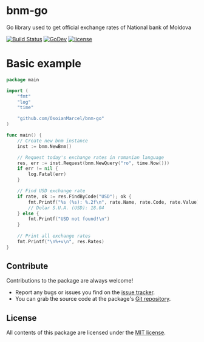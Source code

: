 # bnm-go
Go library used to get official exchange rates of National bank of Moldova

[![Build Status](https://app.travis-ci.com/OsoianMarcel/bnm-go.svg?branch=master)](https://app.travis-ci.com/OsoianMarcel/bnm-go)
[![GoDev](https://img.shields.io/badge/go.dev-reference-007d9c?logo=go&logoColor=white&style=flat-square)](https://pkg.go.dev/github.com/OsoianMarcel/bnm-go)
[![license](https://img.shields.io/github/license/mashape/apistatus.svg)](https://github.com/OsoianMarcel/bnm-go/blob/master/LICENSE)

# Basic example
```go
package main

import (
	"fmt"
	"log"
	"time"

	"github.com/OsoianMarcel/bnm-go"
)

func main() {
	// Create new bnm instance
	inst := bnm.NewBnm()

	// Request today's exchange rates in romanian language
	res, err := inst.Request(bnm.NewQuery("ro", time.Now()))
	if err != nil {
		log.Fatal(err)
	}

	// Find USD exchange rate
	if rate, ok := res.FindByCode("USD"); ok {
		fmt.Printf("%s (%s): %.2f\n", rate.Name, rate.Code, rate.Value)
        // Dolar S.U.A. (USD): 18.04
	} else {
		fmt.Printf("USD not found!\n")
	}
	
	// Print all exchange rates
	fmt.Printf("\n%+v\n", res.Rates)
}
```

## Contribute

Contributions to the package are always welcome!

* Report any bugs or issues you find on the [issue tracker].
* You can grab the source code at the package's [Git repository].

## License

All contents of this package are licensed under the [MIT license].

[issue tracker]: https://github.com/OsoianMarcel/bnm-go/issues
[Git repository]: https://github.com/OsoianMarcel/bnm-go
[MIT license]: LICENSE
